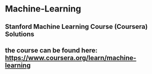 # Machine-Learning
## Stanford Machine Learning Course (Coursera) Solutions
## the course can be found here: https://www.coursera.org/learn/machine-learning

